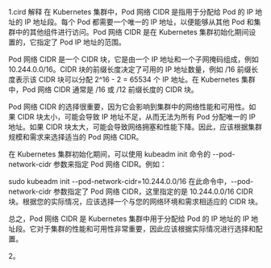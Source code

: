 1.cird 解释
在 Kubernetes 集群中，Pod 网络 CIDR 是指用于分配给 Pod 的 IP 地址的 IP 地址段。每个 Pod 都需要一个唯一的 IP 地址，以便能够从其他 Pod 和集群中的其他组件进行访问。Pod 网络 CIDR 是在 Kubernetes 集群初始化期间设置的，它指定了 Pod IP 地址的范围。

Pod 网络 CIDR 是一个 CIDR 块，它是由一个 IP 地址和一个子网掩码组成，例如 10.244.0.0/16。CIDR 块的前缀长度决定了可用的 IP 地址数量，例如 /16 前缀长度表示该 CIDR 块可以分配 2^16 - 2 = 65534 个 IP 地址。在 Kubernetes 集群中，Pod 网络 CIDR 通常是 /16 或 /12 前缀长度的 CIDR 块。

Pod 网络 CIDR 的选择很重要，因为它会影响到集群中的网络性能和可用性。如果 CIDR 块太小，可能会导致 IP 地址不足，从而无法为所有 Pod 分配唯一的 IP 地址。如果 CIDR 块太大，可能会导致网络拥塞和性能下降。因此，应该根据集群规模和需求来选择适当的 Pod 网络 CIDR。

在 Kubernetes 集群初始化期间，可以使用 kubeadm init 命令的 --pod-network-cidr 参数来指定 Pod 网络 CIDR。例如：

sudo kubeadm init --pod-network-cidr=10.244.0.0/16
在此命令中，--pod-network-cidr 参数指定了 Pod 网络 CIDR，这里指定的是 10.244.0.0/16 CIDR 块。根据您的实际情况，应该选择一个与您的网络环境和需求相适应的 CIDR 块。

总之，Pod 网络 CIDR 是 Kubernetes 集群中用于分配给 Pod 的 IP 地址的 IP 地址段。它对于集群的性能和可用性非常重要，因此应该根据实际情况进行选择和配置。


2。